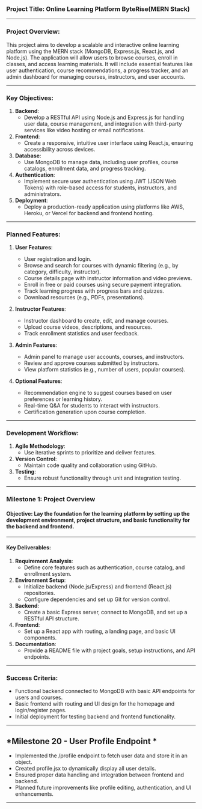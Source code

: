 ### **Project Title**: **Online Learning Platform  ByteRise(MERN Stack)**  

---

### **Project Overview**:  
This project aims to develop a scalable and interactive online learning platform using the MERN stack (MongoDB, Express.js, React.js, and Node.js). The application will allow users to browse courses, enroll in classes, and access learning materials. It will include essential features like user authentication, course recommendations, a progress tracker, and an admin dashboard for managing courses, instructors, and user accounts.  

---

### **Key Objectives**:  
1. **Backend**:  
   - Develop a RESTful API using Node.js and Express.js for handling user data, course management, and integration with third-party services like video hosting or email notifications.  
2. **Frontend**:  
   - Create a responsive, intuitive user interface using React.js, ensuring accessibility across devices.  
3. **Database**:  
   - Use MongoDB to manage data, including user profiles, course catalogs, enrollment data, and progress tracking.  
4. **Authentication**:  
   - Implement secure user authentication using JWT (JSON Web Tokens) with role-based access for students, instructors, and administrators.  
5. **Deployment**:  
   - Deploy a production-ready application using platforms like AWS, Heroku, or Vercel for backend and frontend hosting.  

---

### **Planned Features**:  
1. **User Features**:  
   - User registration and login.  
   - Browse and search for courses with dynamic filtering (e.g., by category, difficulty, instructor).  
   - Course details page with instructor information and video previews.  
   - Enroll in free or paid courses using secure payment integration.  
   - Track learning progress with progress bars and quizzes.  
   - Download resources (e.g., PDFs, presentations).  

2. **Instructor Features**:  
   - Instructor dashboard to create, edit, and manage courses.  
   - Upload course videos, descriptions, and resources.  
   - Track enrollment statistics and user feedback.  

3. **Admin Features**:  
   - Admin panel to manage user accounts, courses, and instructors.  
   - Review and approve courses submitted by instructors.  
   - View platform statistics (e.g., number of users, popular courses).  

4. **Optional Features**:  
   - Recommendation engine to suggest courses based on user preferences or learning history.  
   - Real-time Q&A for students to interact with instructors.  
   - Certification generation upon course completion.  

---

### **Development Workflow**:  
1. **Agile Methodology**:  
   - Use iterative sprints to prioritize and deliver features.  
2. **Version Control**:  
   - Maintain code quality and collaboration using GitHub.  
3. **Testing**:  
   - Ensure robust functionality through unit and integration testing.  

---

### **Milestone 1: Project Overview**  
#### **Objective**: Lay the foundation for the learning platform by setting up the development environment, project structure, and basic functionality for the backend and frontend.  

---

#### **Key Deliverables**:  
1. **Requirement Analysis**:  
   - Define core features such as authentication, course catalog, and enrollment system.  
2. **Environment Setup**:  
   - Initialize backend (Node.js/Express) and frontend (React.js) repositories.  
   - Configure dependencies and set up Git for version control.  
3. **Backend**:  
   - Create a basic Express server, connect to MongoDB, and set up a RESTful API structure.  
4. **Frontend**:  
   - Set up a React app with routing, a landing page, and basic UI components.  
5. **Documentation**:  
   - Provide a README file with project goals, setup instructions, and API endpoints.  

---

### **Success Criteria**:  
- Functional backend connected to MongoDB with basic API endpoints for users and courses.  
- Basic frontend with routing and UI design for the homepage and login/register pages.  
- Initial deployment for testing backend and frontend functionality.  

---
## *Milestone 20 - User Profile Endpoint *

- Implemented the /profile endpoint to fetch user data and store it in an object. 
- Created profile.jsx to dynamically display all user details.  
- Ensured proper data handling and integration between frontend and backend.
- Planned future improvements like profile editing, authentication, and UI enhancements.  

---

